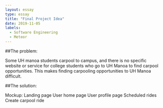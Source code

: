 ```yaml
---
layout: essay
type: essay
title: "Final Project Idea"
date: 2019-11-05
labels:
  - Software Engineering
  - Meteor
---
```


##The problem: 
<p>
  Some UH manoa students carpool to campus, and there is no specific website or service for college students who go to UH Manoa to find carpool opportunities. This makes finding carpooling opportunities to UH Manoa difficult. 
</p>

##The solution:
<p>
</p>

Mockup:
   Landing page
   User home page
   User profile page
   Scheduled rides
   Create carpool ride

